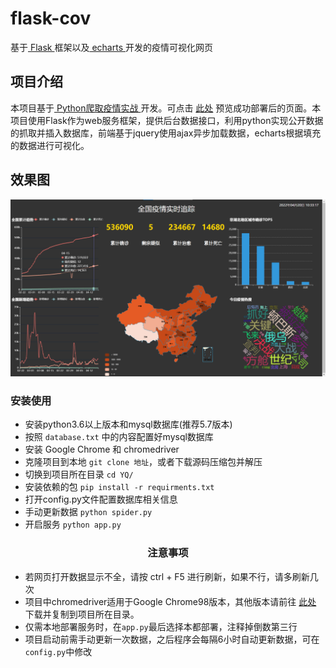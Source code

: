 # flask-cov
基于[ Flask ](https://github.com/pallets/flask)框架以及[ echarts ](https://github.com/apache/echarts/)开发的疫情可视化网页

## 项目介绍
本项目基于[ Python爬取疫情实战 ](https://www.bilibili.com/video/BV177411j7qJ)开发。可点击 [此处](http://yorushika.xyz:8888/) 预览成功部署后的页面。本项目使用Flask作为web服务框架，提供后台数据接口，利用python实现公开数据的抓取并插入数据库，前端基于jquery使用ajax异步加载数据，echarts根据填充的数据进行可视化。

## 效果图

![](YQ/flask-cov效果图.png)

### 安装使用

</div>

- 安装python3.6以上版本和mysql数据库(推荐5.7版本)
- 按照 `database.txt` 中的内容配置好mysql数据库
- 安装 Google Chrome 和 chromedriver
- 克隆项目到本地 `git clone 地址`，或者下载源码压缩包并解压
- 切换到项目所在目录 `cd YQ/`
- 安装依赖的包 `pip install -r requirments.txt`
- 打开config.py文件配置数据库相关信息
- 手动更新数据 `python spider.py`
- 开启服务 `python app.py`

<div align="center">


### 注意事项

</div>

- 若网页打开数据显示不全，请按 ctrl + F5 进行刷新，如果不行，请多刷新几次
- 项目中chromedriver适用于Google Chrome98版本，其他版本请前往 [此处](https://chromedriver.storage.googleapis.com/index.html) 下载并复制到项目所在目录。
- 仅需本地部署服务时，在`app.py`最后选择本都部署，注释掉倒数第三行
- 项目启动前需手动更新一次数据，之后程序会每隔6小时自动更新数据，可在`config.py`中修改

